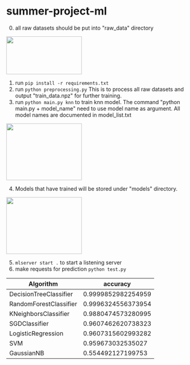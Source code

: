 # summer-project-ml

0. all raw datasets should be put into "raw_data" directory

<img src="https://user-images.githubusercontent.com/45914103/153745493-497b32b7-f7cb-420c-9533-b079b88519dc.png" width="200" height="100">

1. run ```pip install -r requirements.txt```
2. run ```python preprocessing.py``` This is to process all raw datasets and output "train_data.npz" for further training.
3. run ```python main.py knn``` to train knn model. The command "python main.py + model_name" need to use model name as argument. All model names are documented in model_list.txt

<img src="https://user-images.githubusercontent.com/45914103/153745798-aa0d7470-d2ca-44b5-8ea1-e7fd5c6570f6.png" width="200" height="150">

4. Models that have trained will be stored under "models" directory.

<img src="https://user-images.githubusercontent.com/45914103/153745553-1b3da0a4-b5be-4f7d-90e4-306f50286431.png" width="200" height="150">

5. ```mlserver start .``` to start a listening server
6. make requests for prediction ```python test.py```


| Algorithm | accuracy |
| ----------- | ----------- |
| DecisionTreeClassifier | 0.9999852982254959 |
| RandomForestClassifier | 0.9996324556373954 |
| KNeighborsClassifier | 0.9880474573280995 |
| SGDClassifier | 0.9607462620738323 |
| LogisticRegression | 0.9607315602993282 |
| SVM | 0.959673032535027 |
| GaussianNB | 0.554492127199753 |
